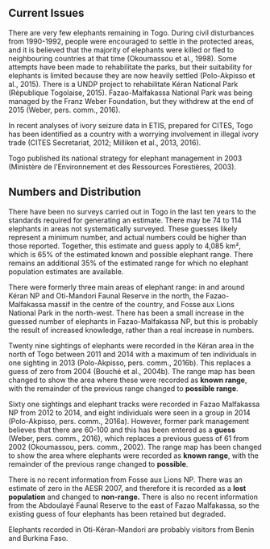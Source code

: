 ## Current Issues

There are very few elephants remaining in Togo. During civil disturbances from 1990-1992, people were encouraged to settle in the protected areas, and it is believed that the majority of elephants were killed or fled to neighbouring countries at that time (Okoumassou et al., 1998). Some attempts have been made to rehabilitate the parks, but their suitability for elephants is limited because they are now heavily settled (Polo-Akpisso et al., 2015). There is a UNDP project to rehabilitate Kéran National Park (République Togolaise, 2015). Fazao-Malfakassa National Park was being managed by the Franz Weber Foundation, but they withdrew at the end of 2015 (Weber, pers. comm., 2016).

In recent analyses of ivory seizure data in ETIS, prepared for CITES, Togo has been identified as a country with a worrying involvement in illegal ivory trade (CITES Secretariat, 2012; Milliken et al., 2013, 2016).

Togo published its national strategy for elephant management in 2003 (Ministère de l’Environnement et des Ressources Forestières, 2003).

## Numbers and Distribution

There have been no surveys carried out in Togo in the last ten years to the standards required for generating an estimate. There may be 74 to 114 elephants in areas not systematically surveyed. These guesses likely represent a minimum number, and actual numbers could be higher than those reported. Together, this estimate and guess apply to 4,085 km², which is 65% of the estimated known and possible elephant range. There remains an additional 35% of the estimated range for which no elephant population estimates are available.

There were formerly three main areas of elephant range: in and around Kéran NP and Oti-Mandori Faunal Reserve in the north, the Fazao-Malfakassa massif in the centre of the country, and Fosse aux Lions National Park in the north-west. There has been a small increase in the guessed number of elephants in Fazao-Malfakassa NP, but this is probably the result of increased knowledge, rather than a real increase in numbers. 

Twenty nine sightings of elephants were recorded in the Kéran area in the north of Togo between 2011 and 2014 with a maximum of ten individuals in one sighting in 2013 (Polo-Akpisso, pers. comm., 2016b). This replaces a guess of zero from 2004 (Bouché et al., 2004b). The range map has been changed to show the area where these were recorded as **known range**, with the remainder of the previous range changed to **possible range**. 

Sixty one sightings and elephant tracks were recorded in Fazao Malfakassa NP from 2012 to 2014, and eight individuals were seen in a group in 2014 (Polo-Akpisso, pers. comm., 2016a). However, former park management believes that there are 60-100 and this has been entered as a **guess** (Weber, pers. comm., 2016), which replaces a previous guess of 61 from 2002 (Okoumassou, pers. comm., 2002). The range map has been changed to show the area where elephants were recorded as **known range**, with the remainder of the previous range changed to **possible**.

There is no recent information from Fosse aux Lions NP. There was an estimate of zero in the AESR 2007, and therefore it is recorded as a **lost population** and changed to **non-range.** There is also no recent information from the Abdoulayé Faunal Reserve to the east of Fazao Malfakassa, so the existing guess of four elephants has been retained but degraded.

Elephants recorded in Oti-Kéran-Mandori are probably visitors from Benin and Burkina Faso.